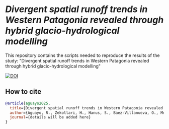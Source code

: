 # *Divergent spatial runoff trends in Western Patagonia revealed through hybrid glacio-hydrological modelling*

This repository contains the scripts needed to reproduce the results of the study: "Divergent spatial runoff trends in Western Patagonia revealed through hybrid glacio-hydrological modelling"  

[![DOI](https://zenodo.org/badge/DOI/10.5281/zenodo.15076804.svg)](https://doi.org/10.5281/zenodo.15076804)

## How to cite

``` bib
@article{aguayo2025,
  title={Divergent spatial runoff trends in Western Patagonia revealed through hybrid glacio-hydrological modelling },
  author={Aguayo, R., Zekollari, H., Hanus, S., Baez-Villanueva, O., Mendoza P., and Maussion, F.},
  journal={details will be added here}
}
```